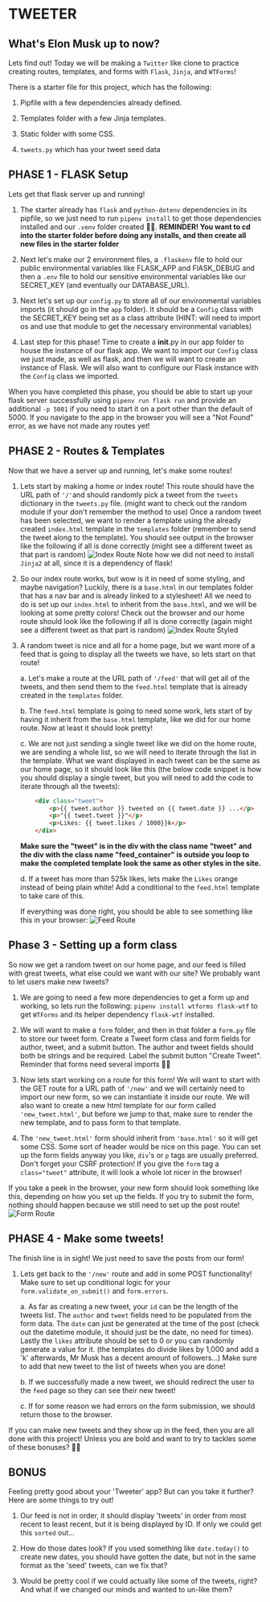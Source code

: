 # TWEETER

## What's Elon Musk up to now?

Lets find out!  Today we will be making a `Twitter` like clone to practice
creating routes, templates, and forms with `Flask`, `Jinja`, and `WTForms`!

There is a starter file for this project, which has the following:

1. Pipfile with a few dependencies already defined.

2. Templates folder with a few Jinja templates.

3. Static folder with some CSS.

4. `tweets.py` which has your tweet seed data



## PHASE 1 - FLASK Setup

Lets get that flask server up and running!


1. The starter already has `flask` and `python-dotenv` dependencies in its
   pipfile, so we just need to run `pipenv install` to get those dependencies
   installed and our `.venv` folder created 👍🏼.  **REMINDER!  You want to cd
   into the starter folder before doing any installs, and then create all new
   files in the starter folder**


2. Next let's make our 2 environment files, a `.flaskenv` file to hold our
   public environmental variables like FLASK_APP and FlASK_DEBUG and then a
   `.env` file to hold our sensitive environmental variables like our SECRET_KEY
   (and eventually our DATABASE_URL).


3. Next let's set up our `config.py` to store all of our environmental variables
   imports (it should go in the `app` folder).  It should be a `Config` class
   with the SECRET_KEY being set as a class attribute (HINT: will need to import
   os and use that module to get the necessary environmental variables)


4. Last step for this phase!  Time to create a __init__.py in our app folder to
   house the instance of our flask app.  We want to import our `Config` class we
   just made, as well as flask, and then we will want to create an instance of
   Flask.  We will also want to configure our Flask instance with the `Config`
   class we imported.



When you have completed this phase, you should be able to start up your flask
server successfully using `pipenv run flask run` and provide an additional `-p
5001` if you need to start it on a port other than the default of 5000.  If you
navigate to the app in the browser you will see a "Not Found" error, as we have
not made any routes yet!



## PHASE 2 - Routes & Templates


Now that we have a server up and running, let's make some routes!


1. Lets start by making a home or index route!  This route should have the URL
   path of `'/'`and should randomly pick a tweet from the `tweets` dictionary in
   the `tweets.py` file. (might want to check out the random module if your
   don't remember the method to use)  Once a random tweet has been selected, we
   want to render a template using the already created `index.html` template in
   the `templates` folder (remember to send the tweet along to the template).
   You should see output in the browser like the following if all is done
   correctly (might see a different tweet as that part is random)
![Index
Route](https://appacademy-open-assets.s3.us-west-1.amazonaws.com/Modular-Curriculum/content/week-18/tweeter-phase2-1.png)
Note how we did not need to install `Jinja2` at all, since it is a dependency of
flask!


2. So our index route works, but wow is it in need of some styling, and maybe
navigation?  Luckily, there is a `base.html` in our templates folder that has a
nav bar and is already linked to a stylesheet!  All we need to do is set up our
`index.html` to inherit from the `base.html`, and we will be looking at some
pretty colors!  Check out the browser and our home route should look like the
following if all is done correctly (again might see a different tweet as that
part is random) ![Index Route
Styled](https://appacademy-open-assets.s3.us-west-1.amazonaws.com/Modular-Curriculum/content/week-18/tweeter-phase2-2.png)


3. A random tweet is nice and all for a home page, but we want more of a feed
   that is going to display all the tweets we have, so lets start on that route!

    a. Let's make a route at the URL path of `'/feed'` that will get all of the
    tweets, and then send them to the `feed.html` template that is already
    created in the `templates` folder.

    b. The `feed.html` template is going to need some work, lets start of by
    having it inherit from the `base.html` template, like we did for our home
    route.  Now at least it should look pretty!

    c. We are not just sending a single tweet like we did on the home route, we
    are sending a whole list, so we will need to iterate through the list in the
    template.  What we want displayed in each tweet can be the same as our home
    page, so it should look like this (the below code snippet is how you should
    display a single tweet, but you will need to add the code to iterate through
    all the tweets):

    ```html
        <div class="tweet">
            <p>{{ tweet.author }} tweeted on {{ tweet.date }} ...</p>
            <p>"{{ tweet.tweet }}"</p>
            <p>Likes: {{ tweet.likes / 1000}}k</p>
        </div>
    ```

    **Make sure the "tweet" is in the div with the class name "tweet" and the
    div with the class name "feed_container" is outside you loop to make the
    completed template look the same as other styles in the site.**

    d. If a tweet has more than 525k likes, lets make the `Likes` orange instead
    of being plain white!  Add a conditional to the `feed.html` template to take
    care of this.


    If everything was done right, you should be able to see something like this
    in your browser: ![Feed
    Route](https://appacademy-open-assets.s3.us-west-1.amazonaws.com/Modular-Curriculum/content/week-18/tweeter-phase2-3.png)


## Phase 3 - Setting up a form class

So now we get a random tweet on our home page, and our feed is filled with great
tweets, what else could we want with our site?  We probably want to let users
make new tweets?


1. We are going to need a few more dependencies to get a form up and working, so
   lets run the following: `pipenv install wtforms flask-wtf` to get `WTForms`
   and its helper dependency `flask-wtf` installed.


2. We will want to make a `form` folder, and then in that folder a `form.py`
   file to store our tweet form. Create a Tweet form class and form fields for
   author, tweet, and a submit button.  The author and tweet fields should both
   be strings and be required.  Label the submit button "Create Tweet".
   Reminder that forms need several imports 👍🏼

3. Now lets start working on a route for this form!  We will want to start with
   the GET route for a URL path of `'/new'` and we will certainly need to import
   our new form, so we can instantiate it inside our route.  We will also want
   to create a new html template for our form called `'new_tweet.html'`, but
   before we jump to that, make sure to render the new template, and to pass
   form to that template.

4. The `'new_tweet.html'` form should inherit from `'base.html'` so it will get
   some CSS.  Some sort of header would be nice on this page.  You can set up
   the form fields anyway you like, `div`'s or `p` tags are usually preferred.
   Don't forget your CSRF protection!  If you give the `form` tag a
   `class="tweet"` attribute, it will look a whole lot nicer in the browser!


If you take a peek in the browser, your new form should look something like
this, depending on how you set up the fields.  If you try to submit the form,
nothing should happen because we still need to set up the post route! ![Form
Route](https://appacademy-open-assets.s3.us-west-1.amazonaws.com/Modular-Curriculum/content/week-18/tweeter-phase3.png)


## PHASE 4 - Make some tweets!

The finish line is in sight!  We just need to save the posts from our form!

1. Lets get back to the `'/new'` route and add in some POST functionality!  Make
   sure to set up conditional logic for your `form.validate_on_submit()` and
   `form.errors`.

    a. As far as creating a new tweet, your `id` can be the length of the tweets
    list.  The `author` and `tweet` fields need to be populated from the form
    data.  The `date` can just be generated at the time of the post (check out
    the datetime module, it should just be the date, no need for times). Lastly
    the `likes` attribute should be set to 0 or you can randomly generate a
    value for it. (the templates do divide likes by 1,000 and add a 'k'
    afterwards, Mr Musk has a decent amount of followers...)  Make sure to add
    that new tweet to the list of tweets when you are done!

    b. If we successfully made a new tweet, we should redirect the user to the
    `feed` page so they can see their new tweet!

    c. If for some reason we had errors on the form submission, we should return
    those to the browser.


If you can make new tweets and they show up in the feed, then you are all done
with this project!  Unless you are bold and want to try to tackles some of these
bonuses? 💪🏻


## BONUS

Feeling pretty good about your 'Tweeter' app?  But can you take it further?
Here are some things to try out!

1. Our feed is not in order, it should display 'tweets' in order from most
   recent to least recent, but it is being displayed by ID.  If only we could
   get this `sorted` out...

2. How do those dates look?  If you used something like `date.today()` to create
   new dates, you should have gotten the date, but not in the same format as the
   'seed' tweets, can we fix that?

3. Would be pretty cool if we could actually like some of the tweets, right?
   And what if we changed our minds and wanted to un-like them?
